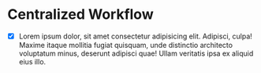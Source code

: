 # Centralized Workflow

- [x] Lorem ipsum dolor, sit amet consectetur adipisicing elit. Adipisci, culpa! Maxime itaque mollitia fugiat quisquam, unde distinctio architecto voluptatum minus, deserunt adipisci quae! Ullam veritatis ipsa ex aliquid eius illo.